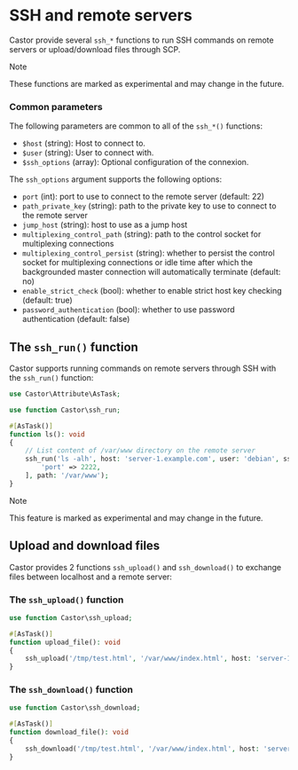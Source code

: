 # SSH and remote servers

Castor provide several `ssh_*` functions to run SSH commands on remote servers
or upload/download files through SCP.

> [!NOTE]
> These functions are marked as experimental and may change in the future.

### Common parameters

The following parameters are common to all of the `ssh_*()` functions:

- `$host` (string): Host to connect to.
- `$user` (string): User to connect with.
- `$ssh_options` (array): Optional configuration of the connexion.
 
The `ssh_options` argument supports the following options:

- `port` (int): port to use to connect to the remote server (default: 22)
- `path_private_key` (string): path to the private key to use to connect to the
remote server
- `jump_host` (string): host to use as a jump host
- `multiplexing_control_path` (string): path to the control socket for
multiplexing connections
- `multiplexing_control_persist` (string): whether to persist the control socket
for multiplexing connections or idle time after which the backgrounded master
connection will automatically terminate (default: no)
- `enable_strict_check` (bool): whether to enable strict host key checking
  (default: true)
- `password_authentication` (bool): whether to use password authentication
  (default: false)

## The `ssh_run()` function

Castor supports running commands on remote servers through SSH with the
`ssh_run()` function:

```php
use Castor\Attribute\AsTask;

use function Castor\ssh_run;

#[AsTask()]
function ls(): void
{
    // List content of /var/www directory on the remote server
    ssh_run('ls -alh', host: 'server-1.example.com', user: 'debian', sshOptions: [
        'port' => 2222,
    ], path: '/var/www');
}
```

> [!NOTE]
> This feature is marked as experimental and may change in the future.

## Upload and download files

Castor provides 2 functions `ssh_upload()` and `ssh_download()` to exchange files
between localhost and a remote server:

### The `ssh_upload()` function

```php
use function Castor\ssh_upload;

#[AsTask()]
function upload_file(): void
{
    ssh_upload('/tmp/test.html', '/var/www/index.html', host: 'server-1.example.com', user: 'debian');
}
```

### The `ssh_download()` function

```php
use function Castor\ssh_download;

#[AsTask()]
function download_file(): void
{
    ssh_download('/tmp/test.html', '/var/www/index.html', host: 'server-1.example.com', user: 'debian');
}
```

